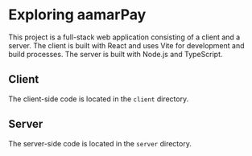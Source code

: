 # Exploring aamarPay

This project is a full-stack web application consisting of a client and a server. The client is built with React and uses Vite for development and build processes. The server is built with Node.js and TypeScript.

## Client

The client-side code is located in the `client` directory.

## Server

The server-side code is located in the `server` directory.
